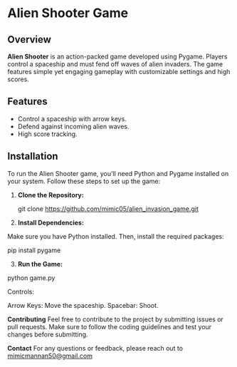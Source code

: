 # Alien Shooter Game

## Overview

**Alien Shooter** is an action-packed game developed using Pygame. Players control a spaceship and must fend off waves of alien invaders. The game features simple yet engaging gameplay with customizable settings and high scores.

## Features

- Control a spaceship with arrow keys.
- Defend against incoming alien waves.
- High score tracking.

## Installation

To run the Alien Shooter game, you'll need Python and Pygame installed on your system. Follow these steps to set up the game:

1. **Clone the Repository:**

   git clone https://github.com/mimic05/alien_invasion_game.git


2. **Install Dependencies:**

Make sure you have Python installed. Then, install the required packages:

pip install pygame

3. **Run the Game:**

python game.py

Controls:

Arrow Keys: Move the spaceship.
Spacebar: Shoot.

**Contributing**
Feel free to contribute to the project by submitting issues or pull requests. Make sure to follow the
coding guidelines and test your changes before submitting.

**Contact**
For any questions or feedback, please reach out to mimicmannan50@gmail.com
